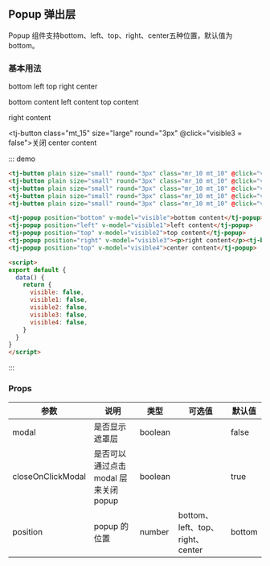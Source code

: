 ## Popup 弹出层

Popup 组件支持bottom、left、top、right、center五种位置，默认值为bottom。

### 基本用法

<div class="demo-block">
<tj-button plain size="small" round="3px" class="mr_10 mt_10" @click="visible = true">bottom</tj-button>
<tj-button plain size="small" round="3px" class="mr_10 mt_10" @click="visible1 = true">left</tj-button>
<tj-button plain size="small" round="3px" class="mr_10 mt_10" @click="visible2 = true">top</tj-button>
<tj-button plain size="small" round="3px" class="mr_10 mt_10" @click="visible3 = true">right</tj-button>
<tj-button plain size="small" round="3px" class="mr_10 mt_10" @click="visible4 = true">center</tj-button>

<tj-popup position="bottom" v-model="visible">bottom content</tj-popup>
<tj-popup position="left" v-model="visible1">left content</tj-popup>
<tj-popup position="top" v-model="visible2">top content</tj-popup>
<tj-popup position="right" v-model="visible3"><p>right content</p><tj-button class="mt_15" size="large" round="3px" @click="visible3 = false">关闭</tj-button></tj-popup>
<tj-popup position="center" v-model="visible4" :modal-fade="false">center content</tj-popup>

<script>
export default {
  data() {
    return {
      visible: false,
      visible1: false,
      visible2: false,
      visible3: false,
      visible4: false,
    }
  }
}
</script>
</div>

::: demo
```html
<tj-button plain size="small" round="3px" class="mr_10 mt_10" @click="visible = true">bottom</tj-button>
<tj-button plain size="small" round="3px" class="mr_10 mt_10" @click="visible1 = true">left</tj-button>
<tj-button plain size="small" round="3px" class="mr_10 mt_10" @click="visible2 = true">top</tj-button>
<tj-button plain size="small" round="3px" class="mr_10 mt_10" @click="visible3 = true">right</tj-button>
<tj-button plain size="small" round="3px" class="mr_10 mt_10" @click="visible4 = true">center</tj-button>

<tj-popup position="bottom" v-model="visible">bottom content</tj-popup>
<tj-popup position="left" v-model="visible1">left content</tj-popup>
<tj-popup position="top" v-model="visible2">top content</tj-popup>
<tj-popup position="right" v-model="visible3"><p>right content</p><tj-button class="mt_15" size="large" round="3px" @click="visible3 = false">关闭</tj-button></tj-popup>
<tj-popup position="top" v-model="visible4">center content</tj-popup>

<script>
export default {
  data() {
    return {
      visible: false,
      visible1: false,
      visible2: false,
      visible3: false,
      visible4: false,
    }
  }
}
</script>
```
:::

### Props
<div class="demo-block table-wrap">

| 参数 | 说明 | 类型 | 可选值 | 默认值 |
| ----- | ----- | ----- | -----  | ----- |
| modal | 是否显示遮罩层 | boolean | | false |
| closeOnClickModal | 是否可以通过点击 modal 层来关闭 popup | boolean | | true |
| position | popup 的位置 | number | bottom、left、top、right、center | bottom |

</div>